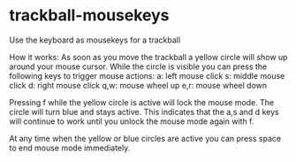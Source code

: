 # trackball-mousekeys
Use the keyboard as mousekeys for a trackball 

How it works:
As soon as you move the trackball a yellow circle will show up around your mouse cursor.
While the circle is visible you can press the following keys to trigger mouse actions:
a: left mouse click
s: middle mouse click
d: right mouse click
q,w: mouse wheel up
e,r: mouse wheel down

Pressing f while the yellow circle is active will lock the mouse mode.
The circle will turn blue and stays active. This indicates that the a,s and d keys will continue to work until you unlock the mouse mode again with f.

At any time when the yellow or blue circles are active you can press space to end mouse mode immediately.


